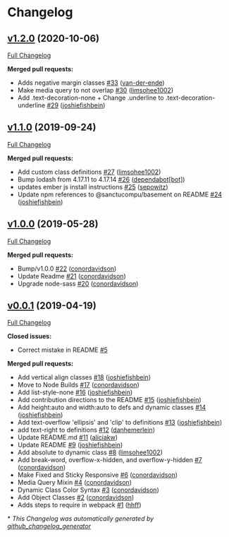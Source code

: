 # Changelog

## [v1.2.0](https://github.com/sanctuarycomputer/basement/tree/v1.2.0) (2020-10-06)

[Full Changelog](https://github.com/sanctuarycomputer/basement/compare/v1.1.0...v1.2.0)

**Merged pull requests:**

- Adds negative margin classes [\#33](https://github.com/sanctuarycomputer/basement/pull/33) ([van-der-ende](https://github.com/van-der-ende))
- Make media query to not overlap [\#30](https://github.com/sanctuarycomputer/basement/pull/30) ([limsohee1002](https://github.com/limsohee1002))
- Add .text-decoration-none + Change .underline to .text-decoration-underline [\#29](https://github.com/sanctuarycomputer/basement/pull/29) ([joshiefishbein](https://github.com/joshiefishbein))

## [v1.1.0](https://github.com/sanctuarycomputer/basement/tree/v1.1.0) (2019-09-24)

[Full Changelog](https://github.com/sanctuarycomputer/basement/compare/v1.0.0...v1.1.0)

**Merged pull requests:**

- Add custom class definitions [\#27](https://github.com/sanctuarycomputer/basement/pull/27) ([limsohee1002](https://github.com/limsohee1002))
- Bump lodash from 4.17.11 to 4.17.14 [\#26](https://github.com/sanctuarycomputer/basement/pull/26) ([dependabot[bot]](https://github.com/apps/dependabot))
- updates ember js install instructions [\#25](https://github.com/sanctuarycomputer/basement/pull/25) ([sepowitz](https://github.com/sepowitz))
- Update npm references to @sanctucompu/basement on README [\#24](https://github.com/sanctuarycomputer/basement/pull/24) ([joshiefishbein](https://github.com/joshiefishbein))

## [v1.0.0](https://github.com/sanctuarycomputer/basement/tree/v1.0.0) (2019-05-28)

[Full Changelog](https://github.com/sanctuarycomputer/basement/compare/v0.0.1...v1.0.0)

**Merged pull requests:**

- Bump/v1.0.0 [\#22](https://github.com/sanctuarycomputer/basement/pull/22) ([conordavidson](https://github.com/conordavidson))
- Update Readme [\#21](https://github.com/sanctuarycomputer/basement/pull/21) ([conordavidson](https://github.com/conordavidson))
- Upgrade node-sass [\#20](https://github.com/sanctuarycomputer/basement/pull/20) ([conordavidson](https://github.com/conordavidson))

## [v0.0.1](https://github.com/sanctuarycomputer/basement/tree/v0.0.1) (2019-04-19)

[Full Changelog](https://github.com/sanctuarycomputer/basement/compare/c88e64dc4c41d87056a222b83ef465189650c00e...v0.0.1)

**Closed issues:**

- Correct mistake in README [\#5](https://github.com/sanctuarycomputer/basement/issues/5)

**Merged pull requests:**

- Add vertical align classes [\#18](https://github.com/sanctuarycomputer/basement/pull/18) ([joshiefishbein](https://github.com/joshiefishbein))
- Move to Node Builds [\#17](https://github.com/sanctuarycomputer/basement/pull/17) ([conordavidson](https://github.com/conordavidson))
- Add list-style-none [\#16](https://github.com/sanctuarycomputer/basement/pull/16) ([joshiefishbein](https://github.com/joshiefishbein))
- Add contribution directions to the README [\#15](https://github.com/sanctuarycomputer/basement/pull/15) ([joshiefishbein](https://github.com/joshiefishbein))
- Add height:auto and width:auto to defs and dynamic classes [\#14](https://github.com/sanctuarycomputer/basement/pull/14) ([joshiefishbein](https://github.com/joshiefishbein))
- Add text-overflow 'ellipsis' and 'clip' to definitions [\#13](https://github.com/sanctuarycomputer/basement/pull/13) ([joshiefishbein](https://github.com/joshiefishbein))
- add text-right to definitions [\#12](https://github.com/sanctuarycomputer/basement/pull/12) ([danhemerlein](https://github.com/danhemerlein))
- Update README.md [\#11](https://github.com/sanctuarycomputer/basement/pull/11) ([aliciakw](https://github.com/aliciakw))
- Update README [\#9](https://github.com/sanctuarycomputer/basement/pull/9) ([joshiefishbein](https://github.com/joshiefishbein))
- Add absolute to dynamic class [\#8](https://github.com/sanctuarycomputer/basement/pull/8) ([limsohee1002](https://github.com/limsohee1002))
- Add break-word, overflow-x-hidden, and overflow-y-hidden  [\#7](https://github.com/sanctuarycomputer/basement/pull/7) ([conordavidson](https://github.com/conordavidson))
- Make Fixed and Sticky Responsive [\#6](https://github.com/sanctuarycomputer/basement/pull/6) ([conordavidson](https://github.com/conordavidson))
- Media Query Mixin [\#4](https://github.com/sanctuarycomputer/basement/pull/4) ([conordavidson](https://github.com/conordavidson))
- Dynamic Class Color Syntax [\#3](https://github.com/sanctuarycomputer/basement/pull/3) ([conordavidson](https://github.com/conordavidson))
- Add Object Classes [\#2](https://github.com/sanctuarycomputer/basement/pull/2) ([conordavidson](https://github.com/conordavidson))
- Adds steps to require in webpack [\#1](https://github.com/sanctuarycomputer/basement/pull/1) ([hhff](https://github.com/hhff))



\* *This Changelog was automatically generated by [github_changelog_generator](https://github.com/github-changelog-generator/github-changelog-generator)*

